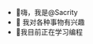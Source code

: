 - 👋嗨，我是@Sacrity
- 👀 我对各种事物有兴趣
- 🌱我目前正在学习编程


<!---
Sacrity/Sacrity 是一个 ✨ 特殊 ✨ 存储库，因为它的“README.md”（此文件）出现在您的 GitHub 个人资料上。
您可以点击预览链接来查看您的更改。
--->
